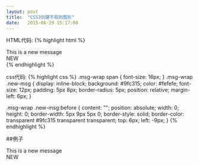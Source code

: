 ```yaml
---
layout: post
title:  "CSS3创建不规则图形"
date:   2015-08-29 15:17:00
---
```


HTML代码:
{% highlight html %}
<!DOCTYPE HTML>
<html>
   <head>
       <meta http-equiv="Content-Type" content="text/html" charset="utf-8">
       <link rel="stylesheet" type="text/css" href="sytle.css">
   </head>
   <body>
       <div class="msg-wrap">
           <span>This is a new message</span>
           <div class="new-msg">NEW</div>
       </div>
   </body>
</html>
{% endhighlight %}


css代码:
{% highlight css %}
.msg-wrap span {
    font-size: 16px;
}
.msg-wrap .new-msg {
    display: inline-block;
    background: #9fc315;
    color: #fefefe;
    font-size: 12px;
    padding: 5px 8px;
    border-radius: 5px;
    position: relative;
    margin-left: 6px;
}

.msg-wrap .new-msg:before {
    content: "";
    position: absolute;
    width: 0;
    height: 0;
    border-width: 5px 9px 5px 0;
    border-style: solid;
    border-color: transparent #9fc315 transparent transparent;
    top: 6px;
    left: -9px; 
}
{% endhighlight %}

##例子
<link rel="stylesheet" href="{{ "/static/css/post_20150829.css" | prepend: site.baseurl }}">
<div class="msg-wrap">
    <span>This is a new message</span>
    <div class="new-msg">NEW</div>
</div>
